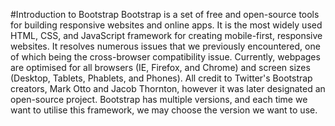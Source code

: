 #Introduction to Bootstrap
Bootstrap is a set of free and open-source tools for building responsive websites and online apps. It is the most widely used HTML, CSS, and JavaScript framework for creating mobile-first, responsive websites. It resolves numerous issues that we previously encountered, one of which being the cross-browser compatibility issue. Currently, webpages are optimised for all browsers (IE, Firefox, and Chrome) and screen sizes (Desktop, Tablets, Phablets, and Phones). All credit to Twitter's Bootstrap creators, Mark Otto and Jacob Thornton, however it was later designated an open-source project. Bootstrap has multiple versions, and each time we want to utilise this framework, we may choose the version we want to use.
